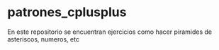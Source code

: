 # patrones_cplusplus
En este repositorio se encuentran ejercicios como hacer piramides de asteriscos, numeros, etc
